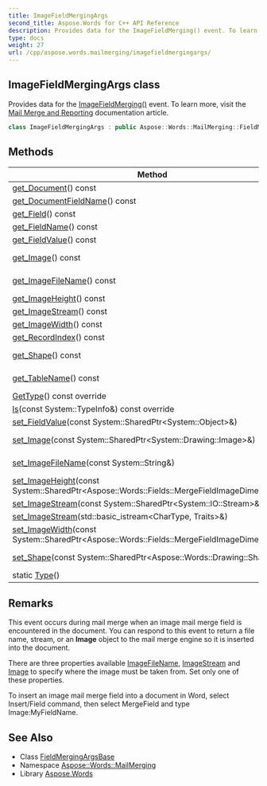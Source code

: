 ```yaml
---
title: ImageFieldMergingArgs
second_title: Aspose.Words for C++ API Reference
description: Provides data for the ImageFieldMerging() event. To learn more, visit the  documentation article.
type: docs
weight: 27
url: /cpp/aspose.words.mailmerging/imagefieldmergingargs/
---
```

## ImageFieldMergingArgs class


Provides data for the [ImageFieldMerging()](../ifieldmergingcallback/imagefieldmerging/) event. To learn more, visit the [Mail Merge and Reporting](https://docs.aspose.com/words/cpp/mail-merge-and-reporting/) documentation article.

```cpp
class ImageFieldMergingArgs : public Aspose::Words::MailMerging::FieldMergingArgsBase
```

## Methods

| Method | Description |
| --- | --- |
| [get_Document](../fieldmergingargsbase/get_document/)() const | Returns the [Document](../fieldmergingargsbase/get_document/) object for which the mail merge is performed. |
| [get_DocumentFieldName](../fieldmergingargsbase/get_documentfieldname/)() const | Gets the name of the merge field as specified in the document. |
| [get_Field](../fieldmergingargsbase/get_field/)() const | Gets the object that represents the current merge field. |
| [get_FieldName](../fieldmergingargsbase/get_fieldname/)() const | Gets the name of the merge field in the data source. |
| [get_FieldValue](../fieldmergingargsbase/get_fieldvalue/)() const | Gets the value of the field from the data source. |
| [get_Image](./get_image/)() const | Specifies the image that the mail merge engine must insert into the document. |
| [get_ImageFileName](./get_imagefilename/)() const | Sets the file name of the image that the mail merge engine must insert into the document. |
| [get_ImageHeight](./get_imageheight/)() const | Specifies the image height for the image to insert into the document. |
| [get_ImageStream](./get_imagestream/)() const | Specifies the stream for the mail merge engine to read an image from. |
| [get_ImageWidth](./get_imagewidth/)() const | Specifies the image width for the image to insert into the document. |
| [get_RecordIndex](../fieldmergingargsbase/get_recordindex/)() const | Gets the zero based index of the record that is being merged. |
| [get_Shape](./get_shape/)() const | Specifies the shape that the mail merge engine must insert into the document. |
| [get_TableName](../fieldmergingargsbase/get_tablename/)() const | Gets the name of the data table for the current merge operation or empty string if the name is not available. |
| [GetType](./gettype/)() const override |  |
| [Is](./is/)(const System::TypeInfo\&) const override |  |
| [set_FieldValue](../fieldmergingargsbase/set_fieldvalue/)(const System::SharedPtr\<System::Object\>\&) | Sets the value of the field from the data source. |
| [set_Image](./set_image/)(const System::SharedPtr\<System::Drawing::Image\>\&) | Specifies the image that the mail merge engine must insert into the document. |
| [set_ImageFileName](./set_imagefilename/)(const System::String\&) | Sets the file name of the image that the mail merge engine must insert into the document. |
| [set_ImageHeight](./set_imageheight/)(const System::SharedPtr\<Aspose::Words::Fields::MergeFieldImageDimension\>\&) | Setter for [Aspose::Words::MailMerging::ImageFieldMergingArgs::get_ImageHeight](./get_imageheight/). |
| [set_ImageStream](./set_imagestream/)(const System::SharedPtr\<System::IO::Stream\>\&) | Specifies the stream for the mail merge engine to read an image from. |
| [set_ImageStream](./set_imagestream/)(std::basic_istream\<CharType, Traits\>\&) |  |
| [set_ImageWidth](./set_imagewidth/)(const System::SharedPtr\<Aspose::Words::Fields::MergeFieldImageDimension\>\&) | Setter for [Aspose::Words::MailMerging::ImageFieldMergingArgs::get_ImageWidth](./get_imagewidth/). |
| [set_Shape](./set_shape/)(const System::SharedPtr\<Aspose::Words::Drawing::Shape\>\&) | Setter for [Aspose::Words::MailMerging::ImageFieldMergingArgs::get_Shape](./get_shape/). |
| static [Type](./type/)() |  |
## Remarks


This event occurs during mail merge when an image mail merge field is encountered in the document. You can respond to this event to return a file name, stream, or an **Image** object to the mail merge engine so it is inserted into the document.

There are three properties available [ImageFileName](./get_imagefilename/), [ImageStream](./get_imagestream/) and [Image](./get_image/) to specify where the image must be taken from. Set only one of these properties.

To insert an image mail merge field into a document in Word, select Insert/Field command, then select MergeField and type Image:MyFieldName.

## See Also

* Class [FieldMergingArgsBase](../fieldmergingargsbase/)
* Namespace [Aspose::Words::MailMerging](../)
* Library [Aspose.Words](../../)
